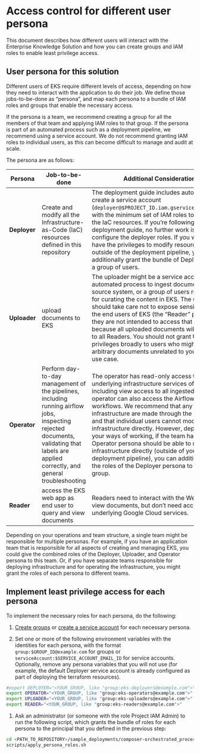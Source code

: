 # Access control for different user persona

This document describes how different users will interact with the Enterprise Knowledge Solution and how you can create groups and IAM roles to enable least privilege access.

## User persona for this solution

Different users of EKS require different levels of access, depending on how they need to interact with the application to do their job. We define those jobs-to-be-done as “persona”, and map each persona to a bundle of IAM roles and groups that enable the necessary access.

If the persona is a team, we recommend creating a group for all the members of that team and applying IAM roles to that group. If the persona is part of an automated process such as a deployment pipeline, we recommend using a service account. We do not recommend granting IAM roles to individual users, as this can become difficult to manage and audit at scale.

The persona are as follows:

| Persona      | Job-to-be-done                                                                                                                                                                           | Additional Considerations                                                                                                                                                                                                                                                                                                                                                                                                                                                                                                                                                                                          | IAM roles                                                                                                 |
| ------------ | ---------------------------------------------------------------------------------------------------------------------------------------------------------------------------------------- | ------------------------------------------------------------------------------------------------------------------------------------------------------------------------------------------------------------------------------------------------------------------------------------------------------------------------------------------------------------------------------------------------------------------------------------------------------------------------------------------------------------------------------------------------------------------------------------------------------------------ | --------------------------------------------------------------------------------------------------------- |
| **Deployer** | Create and modify all the Infrastructure-as-Code (IaC) resources defined in this repository                                                                                              | The deployment guide includes automation to create a service account (`deployer@$PROJECT_ID.iam.gserviceaccount.com`) with the minimum set of IAM roles to deploy all the IaC resources. If you’re following the deployment guide, no further work is required to configure the deployer roles. If you want users to have the privileges to modify resources directly outside of the deployment pipeline, you can additionally grant the bundle of Deployer roles to a group of users.                                                                                                                             | [persona_roles_DEPLOYER.txt](sample-deployments/composer-orchestrated-process/persona_roles_DEPLOYER.txt) |
| **Uploader** | upload documents to EKS                                                                                                                                                                  | The uploader might be a service account in an automated process to ingest documents from a source system, or a group of users responsible for curating the content in EKS. The uploader should take care not to expose sensitive data to the end users of EKS (the “Reader” persona) if they are not intended to access that data, because all uploaded documents will be available to all Readers. You should not grant Uploader privileges broadly to users who might add arbitrary documents unrelated to your business use case.                                                                               | [persona_roles_UPLOADER.txt](sample-deployments/composer-orchestrated-process/persona_roles_UPLOADER.txt) |
| **Operator** | Perform day-to-day management of the pipelines, including running airflow jobs, inspecting rejected documents, validating that labels are applied correctly, and general troubleshooting | The operator has read-only access to the underlying infrastructure services of EKS, including view access to all ingested data. The operator can also access the Airflow UI to trigger workflows. We recommend that any changes to infrastructure are made through the IaC pipeline and that individual users cannot modify infrastructure directly. However, depending on your ways of working, if the team handling the Operator persona should be able to modify infrastructure directly (outside of your deployment pipeline), you can additionally grant the roles of the Deployer persona to the same group. | [persona_roles_OPERATOR.txt](sample-deployments/composer-orchestrated-process/persona_roles_OPERATOR.txt) |
| **Reader**   | access the EKS web app as end user to query and view documents                                                                                                                           | Readers need to interact with the Web-UI and view documents, but don’t need access to other underlying Google Cloud services.                                                                                                                                                                                                                                                                                                                                                                                                                                                                                      | [persona_roles_READER.txt](sample-deployments/composer-orchestrated-process/persona_roles_READER.txt)     |

Depending on your operations and team structure, a single team might be responsible for multiple personas. For example, if you have an application team that is responsible for all aspects of creating and managing EKS, you could give the combined roles of the Deployer, Uploader, and Operator persona to this team. Or, if you have separate teams responsible for deploying infrastructure and for operating the infrastructure, you might grant the roles of each persona to different teams.

## Implement least privilege access for each persona

To implement the necessary roles for each persona, do the following:

1. [Create groups](https://cloud.google.com/iam/docs/groups-in-cloud-console) or [create a service account](https://cloud.google.com/iam/docs/service-accounts-create) for each necessary persona.

1. Set one or more of the following environment variables with the identities for each persona, with the format `group:$GROUP_ID@example.com` for groups or `serviceAccount:$SERVICE_ACCOUNT_EMAIL_ID` for service accounts. Optionally, remove any persona variables that you will not use (for example, the default Deployer service account is already configured as part of deploying the terraform resources).

```bash
#export DEPLOYER="<YOUR_GROUP, like "group:eks-deployers@example.com">"
export OPERATOR="<YOUR_GROUP, like "group:eks-operators@example.com">"
export UPLOADER="<YOUR_GROUP, like "group:eks-uploaders@example.com">"
export READER="<YOUR_GROUP, like "group:eks-readers@example.com">"
```

1. Ask an administrator (or someone with the role Project IAM Admin) to run the following script, which grants the bundle of roles for each persona to the principal that you defined in the previous step:

```bash
cd <PATH_TO_REPOSITORY>/sample_deployments/composer-orchestrated_process
scripts/apply_persona_roles.sh
```
